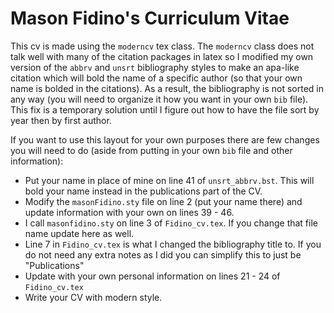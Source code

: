# Mason Fidino's Curriculum Vitae

This cv is made using the `moderncv` tex class. The `moderncv` class does not talk well with many of the citation packages in latex so I modified my own version of the `abbrv` and `unsrt` bibliography styles to make an apa-like citation which will bold the name of a specific author (so that your own name is bolded in the citations). As a result, the bibliography is not sorted in any way (you will need to organize it how you want in your own `bib` file). This fix is a temporary solution until I figure out how to have the file sort by year then by first author. 

If you want to use this layout for your own purposes there are few changes you will need to do (aside from putting in your own `bib` file and other information):

- Put your name in place of mine on line 41 of `unsrt_abbrv.bst`. This will bold your name instead in the publications part of the CV.
- Modify the `masonFidino.sty` file on line 2 (put your name there) and update information with your own on lines 39 - 46.
- I call `masonfidino.sty` on line 3 of `Fidino_cv.tex`. If you change that file name update here as well.
- Line 7 in `Fidino_cv.tex` is what I changed the bibliography title to. If you do not need any extra notes as I did you can simplify this to just be "Publications"
- Update with your own personal information on lines 21 - 24 of `Fidino_cv.tex`
- Write your CV with modern style.
